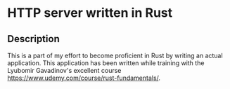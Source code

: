 # HTTP server written in Rust

## Description

This is a part of my effort to become proficient in Rust by writing an actual application. This application has been written while training with the Lyubomir Gavadinov's excellent course https://www.udemy.com/course/rust-fundamentals/.